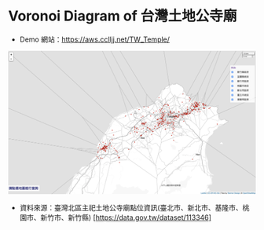 # Voronoi Diagram of 台灣土地公寺廟

- Demo 網站：https://aws.cclljj.net/TW_Temple/

![台灣土地公寺廟](Tudigong.png)

- 資料來源：臺灣北區主祀土地公寺廟點位資訊(臺北市、新北市、基隆市、桃園市、新竹市、新竹縣) [https://data.gov.tw/dataset/113346]
